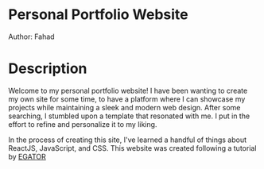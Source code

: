 # Personal Portfolio Website
Author: Fahad
# Description
Welcome to my personal portfolio website! I have been wanting to create my own site for some time, to have a platform where I can showcase my projects while maintaining a sleek and modern web design. After some searching, I stumbled upon a template that resonated with me. I put in the effort to refine and personalize it to my liking.

In the process of creating this site, I've learned a handful of things about ReactJS, JavaScript, and CSS. This website was created following a tutorial by [EGATOR](https://www.youtube.com/watch?v=G-Cr00UYokU&t=6801s)
